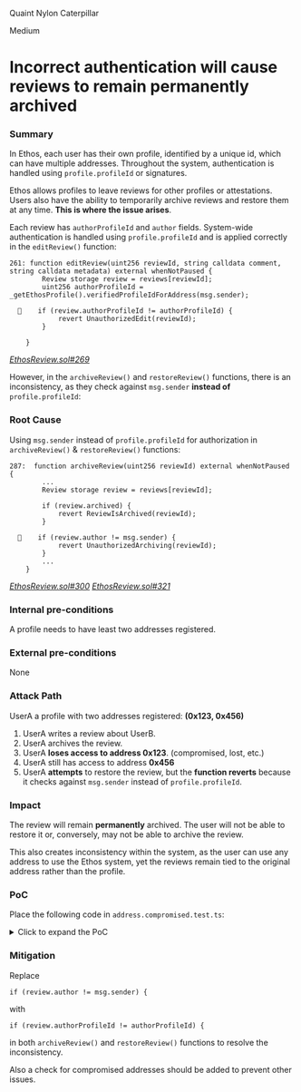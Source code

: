 Quaint Nylon Caterpillar

Medium

# Incorrect authentication will cause reviews to remain permanently archived

### Summary

In Ethos, each user has their own profile, identified by a unique id, which can have multiple addresses. Throughout the system, authentication is handled using `profile.profileId` or signatures.

Ethos allows profiles to leave reviews for other profiles or attestations. Users also have the ability to temporarily archive reviews and restore them at any time. **This is where the issue arises**.

Each review has `authorProfileId` and `author` fields. System-wide authentication is handled using `profile.profileId` and is applied correctly in the `editReview()` function:

```solidity
261: function editReview(uint256 reviewId, string calldata comment, string calldata metadata) external whenNotPaused {
        Review storage review = reviews[reviewId];
        uint256 authorProfileId = _getEthosProfile().verifiedProfileIdForAddress(msg.sender);

  📌    if (review.authorProfileId != authorProfileId) {
            revert UnauthorizedEdit(reviewId);
        }

    }
```

[_EthosReview.sol#269_](https://github.com/sherlock-audit/2024-10-ethos-network/blob/db37b9dc2b792e245eb683d8a956bcb7ef2f1a27/ethos/packages/contracts/contracts/EthosReview.sol#L269)

However, in the `archiveReview()` and `restoreReview()` functions, there is an inconsistency, as they check against `msg.sender` **instead of** `profile.profileId`:

### Root Cause

Using `msg.sender` instead of `profile.profileId` for authorization in `archiveReview()` & `restoreReview()` functions:

```solidity
287:  function archiveReview(uint256 reviewId) external whenNotPaused {
        ...
        Review storage review = reviews[reviewId];

        if (review.archived) {
            revert ReviewIsArchived(reviewId);
        }

  📌    if (review.author != msg.sender) {
            revert UnauthorizedArchiving(reviewId);
        }
        ...
    }

```

[_EthosReview.sol#300_](https://github.com/sherlock-audit/2024-10-ethos-network/blob/db37b9dc2b792e245eb683d8a956bcb7ef2f1a27/ethos/packages/contracts/contracts/EthosReview.sol#L300)
[_EthosReview.sol#321_](https://github.com/sherlock-audit/2024-10-ethos-network/blob/db37b9dc2b792e245eb683d8a956bcb7ef2f1a27/ethos/packages/contracts/contracts/EthosReview.sol#L321)

### Internal pre-conditions

A profile needs to have least two addresses registered.

### External pre-conditions

None

### Attack Path

UserA a profile with two addresses registered: **(0x123, 0x456)**

1. UserA writes a review about UserB.
2. UserA archives the review.
3. UserA **loses access to address 0x123**. (compromised, lost, etc.)
4. UserA still has access to address **0x456**
5. UserA **attempts** to restore the review, but the **function reverts** because it checks against `msg.sender` instead of `profile.profileId`.

### Impact

The review will remain **permanently** archived. The user will not be able to restore it or, conversely, may not be able to archive the review.

This also creates inconsistency within the system, as the user can use any address to use the Ethos system, yet the reviews remain tied to the original address rather than the profile.

### PoC

Place the following code in `address.compromised.test.ts`:

<details> 
<summary>Click to expand the PoC</summary>

```typescript
// eslint-disable-next-line jest/no-focused-tests
it.only('should leave a review archived forever', async () => {
  const userA2 = await deployer.newWallet();
  const userA2Signature = await common.signatureForRegisterAddress(
    userA2.address,
    defaultProfileId.toString(),
    defaultEvidence.toString(),
    EXPECTED_SIGNER,
  );

  // UserA registers his second address
  await ethosProfile
    .connect(userA.signer)
    .registerAddress(userA2, defaultProfileId, defaultEvidence, userA2Signature);

  const ethosReview = deployer.ethosReview.contract;

  // UserA leaves a review for UserB from his first address
  await ethosReview
    .connect(userA2)
    .addReview(
      REVIEW_PARAMS.score,
      userB.signer.address,
      DEFAULT.PAYMENT_TOKEN,
      REVIEW_PARAMS.comment,
      REVIEW_PARAMS.metadata,
      REVIEW_PARAMS.attestationDetails,
    );

  const reviews = await ethosReview.reviewsByAuthorInRange(userA.profileId, 0, 10);

  expect(reviews.length).to.equal(1);
  expect(reviews[0].author).to.equal(userA2.address);

  await ethosReview.connect(userA2).archiveReview(reviews[0].reviewId);

  await ethosProfile.connect(userA.signer).deleteAddressAtIndex(1);

  // user tries to restore his review from the same profile but different address that's not compromised.
  await expect(
    ethosReview.connect(userA.signer).restoreReview(reviews[0].reviewId),
  ).to.be.revertedWithCustomError(ethosReview, 'UnauthorizedArchiving');
  // gets reverted due to not using profileId for authorization
});
```

</details>

### Mitigation

Replace

```solidity
if (review.author != msg.sender) {
```

with

```solidity
if (review.authorProfileId != authorProfileId) {
```
in both `archiveReview()` and `restoreReview()` functions to resolve the inconsistency.

Also a check for compromised addresses should be added to prevent other issues.
